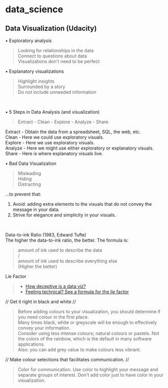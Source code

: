 # data_science

## Data Visualization (Udacity)



• Exploratory analysis
</br>
> Looking for relationships in the data </br>
> Connect to questions about data </br>
> Visualizations don't need to be perfect </br>

• Explanatory visualizations
</br>
> Highlight insights </br>
> Surrounded by a story </br>
> Do not include unneeded information </br>

</br>

• 5 Steps in Data Analysis (and visualization)
</br>
> Extract - Clean - Explore - Analyze - Share

Extract - Obtain the data from a spreadsheet, SQL, the web, etc. </br>
Clean - Here we could use exploratory visuals. </br>
Explore - Here we use exploratory visuals. </br>
Analyze - Here we might use either exploratory or explanatory visuals. </br>
Share - Here is where explanatory visuals live.
</br>

• Bad Data Visualization </br>
> Misleading </br>
> Hiding </br>
> Distracting </br>

...to prevent that: </br>
1) Avoid: adding extra elements to the visuals that do not convey the message in your data. </br>
2) Strive for elegance and simplicity in your visuals. </br>

</br>

Data-to-ink Ratio (1983, Edward Tufte) </br>
The higher the data-to-ink ratio, the better. The formula is: </br>
> amount of ink used to describe the data </br>
> / </br>
> amount of ink used to describe everything else </br>
(Higher the better)

Lie Factor </br>
> - [How deceptive is a data viz?](https://drive.google.com/file/d/12de-JacbyLhJ-lA-vATiLWmmtsIEbCNE/view?usp=sharing)
> - [Feeling technical? See a formula for the lie factor](https://drive.google.com/file/d/1LvbCQ7x8ZK01QJCp1zPdEA2-HfVq_1NZ/view?usp=sharing)

// Get it right in black and white // </br>
> Before adding colours to your visualization, you should determine if you need colour in the first place. </br>
> Many times black, white or greyscale will be enough to effectively convey your information. </br>
> Consider using less intense colours; natural colours or pastels. Not the colors of the rainbow, which is the default in many software applications. </br>
> Also: you can add grey value to make colours less vibrant. </br>

// Make colour selections that facilitates communication. //
> Color for communication. Use color to highlight your message and separate groups of interest. Don't add color just to have color in your visualization.

